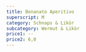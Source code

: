 ```yaml
---
title: Bonanato Aperitivo
superscript: M
category: Schnaps & Likör
subcategory: Wermut & Likör
price1: --
price2: 6,0
---
```


